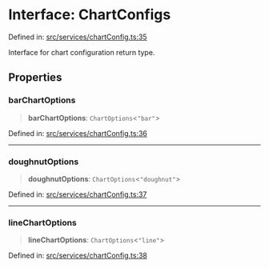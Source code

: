 # Interface: ChartConfigs

Defined in: [src/services/chartConfig.ts:35](https://github.com/Nick2bad4u/Uptime-Watcher/blob/main/src/services/chartConfig.ts#L35)

Interface for chart configuration return type.

## Properties

### barChartOptions

> **barChartOptions**: `ChartOptions`\<`"bar"`\>

Defined in: [src/services/chartConfig.ts:36](https://github.com/Nick2bad4u/Uptime-Watcher/blob/main/src/services/chartConfig.ts#L36)

***

### doughnutOptions

> **doughnutOptions**: `ChartOptions`\<`"doughnut"`\>

Defined in: [src/services/chartConfig.ts:37](https://github.com/Nick2bad4u/Uptime-Watcher/blob/main/src/services/chartConfig.ts#L37)

***

### lineChartOptions

> **lineChartOptions**: `ChartOptions`\<`"line"`\>

Defined in: [src/services/chartConfig.ts:38](https://github.com/Nick2bad4u/Uptime-Watcher/blob/main/src/services/chartConfig.ts#L38)
